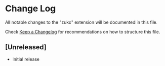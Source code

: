 # Change Log

All notable changes to the "zuko" extension will be documented in this file.

Check [Keep a Changelog](http://keepachangelog.com/) for recommendations on how to structure this file.

## [Unreleased]

- Initial release